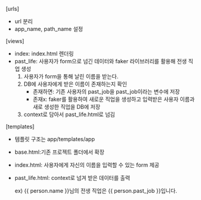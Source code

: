 [urls]

- url 분리
- app_name, path_name 설정

[views]

- index: index.html 렌더링
- past_life: 사용자가 form으로 넘긴 데이터와 faker 라이브러리를  활용해 전생 직업 생성
  1. 사용자가 form을 통해 날린 이름을 받는다.
  2. DB에 사용자에게 받은 이름이 존재하는지 확인
     - 존재하면: 기존 사용자의 past_job을 past_job이라는 변수에 저장
     - 존재x: faker를 활용하여 새로운 직업을 생성하고 입력받은 사용자 이름과 새로 생성한 직업을 DB에 저장
  3. context로 담아서 past_life.html로 넘김

[templates]

- 템플릿 구조는 app/templates/app

- base.html:기존 프로젝트 폴더에서 확장

- index.html: 사용자에게 자신의 이름을 입력할 수 있는 form 제공

- past_life.html: context로 넘겨 받은 데이터를 출력

  ex) {{ person.name }}님의 전생 직업은 {{ person.past_job }}입니다.